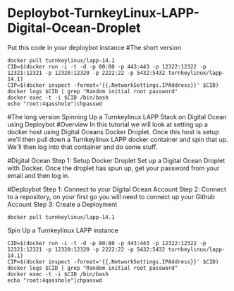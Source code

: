 # Deploybot-TurnkeyLinux-LAPP-Digital-Ocean-Droplet
Put this code in your deploybot instance
#The short version
```
docker pull turnkeylinux/lapp-14.1
CID=$(docker run -i -t -d -p 80:80 -p 443:443 -p 12322:12322 -p 12321:12321 -p 12320:12320 -p 2222:22 -p 5432:5432 turnkeylinux/lapp-14.1)
CIP=$(docker inspect -format='{{.NetworkSettings.IPAddress}}' $CID)
docker logs $CID | grep "Random initial root password"
docker exec -t -i $CID /bin/bash
echo "root:4qasshole"|chpasswd
```
#The long version
Spinning Up a Turnkeylinux LAPP Stack on Digital Ocean using Deploybot
#Overview
In this tutorial we will look at setting up a docker host using Digital Oceans Docker Droplet. Once this host is setup we'll then pull down a Turnkeylinux LAPP docker container and spin that up. We'll then log into that container and do some stuff.


#Digital Ocean 
Step 1: Setup Docker Droplet
Set up a Digital Ocean Droplet with Docker. Once the droplet has spun up, get your password from your email and then log in. 

#Deploybot 
Step 1: Connect to your Digital Ocean Account
Step 2: Connect to a repository, on your first go you will need to connect up your Github Account
Step 3: Create a Deployment
```
docker pull turnkeylinux/lapp-14.1
```

Spin Up a Turnkeylinux LAPP instance
```
CID=$(docker run -i -t -d -p 80:80 -p 443:443 -p 12322:12322 -p 12321:12321 -p 12320:12320 -p 2222:22 -p 5432:5432 turnkeylinux/lapp-14.1)
CIP=$(docker inspect -format='{{.NetworkSettings.IPAddress}}' $CID)
docker logs $CID | grep "Random initial root password"
docker exec -t -i $CID /bin/bash
echo "root:4qasshole"|chpasswd
```
